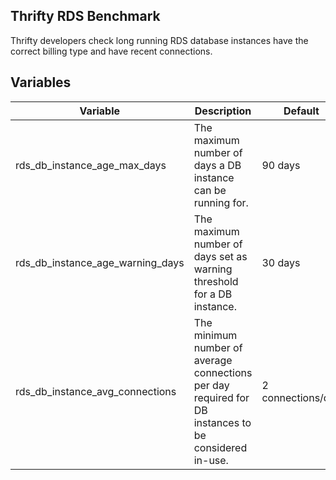 ## Thrifty RDS Benchmark

Thrifty developers check long running RDS database instances have the correct billing type and have recent connections.

## Variables

| Variable | Description | Default |
| - | - | - |
| rds_db_instance_age_max_days | The maximum number of days a DB instance can be running for. | 90 days |
| rds_db_instance_age_warning_days | The maximum number of days set as warning threshold for a DB instance. | 30 days |
| rds_db_instance_avg_connections | The minimum number of average connections per day required for DB instances to be considered in-use. | 2 connections/day |
